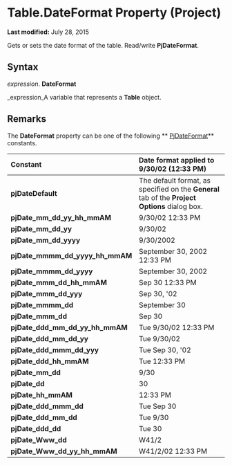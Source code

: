 
# Table.DateFormat Property (Project)

 **Last modified:** July 28, 2015

Gets or sets the date format of the table. Read/write  **PjDateFormat**.

## Syntax

 _expression_. **DateFormat**

 _expression_A variable that represents a  **Table** object.


## Remarks

The  **DateFormat** property can be one of the following ** [PjDateFormat](d6bae7cd-4be0-b4eb-bbb1-5d82d7120bb2.md)** constants.



|**Constant**|**Date format applied to 9/30/02 (12:33 PM)**|
|:-----|:-----|
| **pjDateDefault**|The default format, as specified on the  **General** tab of the **Project Options** dialog box.|
| **pjDate_mm_dd_yy_hh_mmAM**|9/30/02 12:33 PM|
| **pjDate_mm_dd_yy**|9/30/02|
| **pjDate_mm_dd_yyyy**|9/30/2002|
| **pjDate_mmmm_dd_yyyy_hh_mmAM**|September 30, 2002 12:33 PM|
| **pjDate_mmmm_dd_yyyy**|September 30, 2002|
| **pjDate_mmm_dd_hh_mmAM**|Sep 30 12:33 PM|
| **pjDate_mmm_dd_yyy**|Sep 30, '02|
| **pjDate_mmmm_dd**|September 30|
| **pjDate_mmm_dd**|Sep 30|
| **pjDate_ddd_mm_dd_yy_hh_mmAM**|Tue 9/30/02 12:33 PM|
| **pjDate_ddd_mm_dd_yy**|Tue 9/30/02|
| **pjDate_ddd_mmm_dd_yyy**|Tue Sep 30, '02|
| **pjDate_ddd_hh_mmAM**|Tue 12:33 PM|
| **pjDate_mm_dd**|9/30|
| **pjDate_dd**|30|
| **pjDate_hh_mmAM**|12:33 PM|
| **pjDate_ddd_mmm_dd**|Tue Sep 30|
| **pjDate_ddd_mm_dd**|Tue 9/30|
| **pjDate_ddd_dd**|Tue 30|
| **pjDate_Www_dd**|W41/2|
| **pjDate_Www_dd_yy_hh_mmAM**|W41/2/02 12:33 PM|
